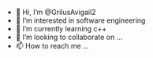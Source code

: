 - 👋 Hi, I’m @GrilusAvigail2
- 👀 I’m interested in software engineering
- 🌱 I’m currently learning c++
- 💞️ I’m looking to collaborate on ...
- 📫 How to reach me ...

<!---
GrilusAvigail2/GrilusAvigail2 is a ✨ special ✨ repository because its `README.md` (this file) appears on your GitHub profile.
You can click the Preview link to take a look at your changes.
--->
